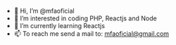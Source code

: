 - 👋 Hi, I’m @mfaoficial
- 👀 I’m interested in coding PHP, Reactjs and Node
- 🌱 I’m currently learning Reactjs
- 📫 To reach me send a mail to: mfaoficial@gmail.com

<!---
mfaoficial/mfaoficial is a ✨ special ✨ repository because its `README.md` (this file) appears on your GitHub profile.
You can click the Preview link to take a look at your changes.
--->
